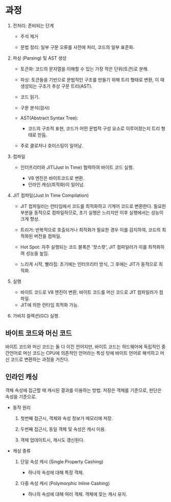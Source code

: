 # 과정

1. 전처리: 준비되는 단계

   - 주석 제거

   - 문법 정리: 일부 구문 오류를 사전에 처리, 코드의 일부 표준화.

2. 파싱 (Parsing) 및 AST 생성

   - 토큰화: 코드의 문자열을 이해할 수 있는 가장 작은 단위(토큰)로 분해.

   - 파싱: 토큰들을 기반으로 문법적인 구조를 만들기 위해 트리 형태로 변환, 이 때 생성되는 구조가 추상 구문 트리(AST).

   - 코드 읽기.
   - 구문 분석(검사)
   - AST(Abstract Syntax Tree):
     - 코드의 구조적 표현, 코드가 어떤 문법적 구성 요소로 이루어졌는지 트리 형태로 만듬.
   - 주로 클로저나 호이스팅이 일어남.

3. 컴파일

   - 인터프리터와 JIT(Just In Time) 협력하여 바이트 코드 실행.

     - V8 엔진은 바이트코드로 변환.
     - 인라인 캐싱(최적화)이 일어남.

4. JIT 컴파일(Just In Time Compilation)

   - JIT 컴파일러는 런타임에서 코드를 최적화하고 기계어 코드로 변환한다. 필요한 부분을 동적으로 컴파일하므로, 초기 실행은 느리지만 이후 실행에서는 성능이 크게 향상.

   - 트리거: 반복적으로 호출되거나 최적화가 필요한 경우 이를 감지하여, 코드의 최적화된 버전을 컴파일.

   - Hot Spot: 자주 실행되는 코드 블록은 '핫스팟', JIT 컴파일러가 이를 최적화하여 성능을 높임.

   - 느리게 시작, 빨라짐: 초기에는 인터프리터 방식, 그 후에는 JIT가 동적으로 최적화.

5. 실행

   - 바이트 코드로 V8 엔진이 변환, 바이트 코드를 머신 코드로 JIT 컴파일러가 컴파일.
   - JIT에 의한 런타임 최적화 가능.

6. 가비지 컬렉션(GC) 실행.

## 바이트 코드와 머신 코드

바이트 코드와 머신 코드는 둘 다 이진 언어지만, 바이트 코드는 하드웨어에 독립적인 중간언어로 머신 코드는 CPU에 의존적인 언어라는 특성 탓에 바이트 언어로 해석하고 머신 코드로 변환하는 과정을 거친다.

## 인라인 캐싱

객체 속성에 접근할 때 캐시된 결과를 이용하는 방법. 저장은 객체를 기준으로, 판단은 속성을 기준으로.

- 동작 원리

  1. 첫번째 접근시, 객체와 속성 정보가 메모리에 저장.

  2. 두번째 접근시, 동일 객체 및 속성은 캐시 이용.

  3. 객체 업데이트시, 캐시도 갱신된다.

- 캐싱 종류

  1. 단일 속성 캐시 (Single Property Cashing)

     - 하나의 속성에 대해 특정 객체.

  2. 다중 속성 캐시 (Polymorphic Inline Cashing)

     - 하나의 속성에 대해 여러 객체. 객체에 맞는 캐시 유지.

